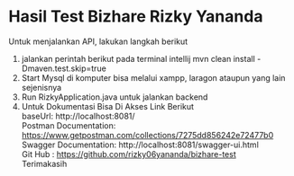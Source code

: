# Hasil Test Bizhare Rizky Yananda

Untuk menjalankan API, lakukan langkah berikut

1. jalankan perintah berikut pada terminal intellij mvn clean install -Dmaven.test.skip=true
2. Start Mysql di komputer bisa melalui xampp, laragon ataupun yang lain sejenisnya
3. Run RizkyApplication.java untuk jalankan backend
4. Untuk Dokumentasi Bisa Di Akses Link Berikut <br>
   baseUrl: http://localhost:8081/ <br>
   Postman Documentation: https://www.getpostman.com/collections/7275dd856242e72477b0 <br>
   Swagger Documentation: http://localhost:8081/swagger-ui.html <br>
   Git Hub : https://github.com/rizky06yananda/bizhare-test <br>
Terimakasih
